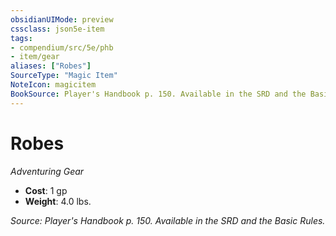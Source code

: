 ```yaml
---
obsidianUIMode: preview
cssclass: json5e-item
tags:
- compendium/src/5e/phb
- item/gear
aliases: ["Robes"]
SourceType: "Magic Item"
NoteIcon: magicitem
BookSource: Player's Handbook p. 150. Available in the SRD and the Basic Rules.
---
```

# Robes
*Adventuring Gear*  

- **Cost**: 1 gp
- **Weight**: 4.0 lbs.

*Source: Player's Handbook p. 150. Available in the SRD and the Basic Rules.*